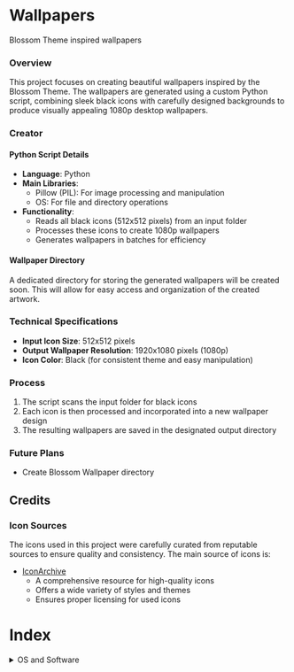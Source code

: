 # Wallpapers
Blossom Theme inspired wallpapers

### Overview
This project focuses on creating beautiful wallpapers inspired by the Blossom Theme. The wallpapers are generated using a custom Python script, combining sleek black icons with carefully designed backgrounds to produce visually appealing 1080p desktop wallpapers.

### Creator

#### Python Script Details
- **Language**: Python
- **Main Libraries**: 
  - Pillow (PIL): For image processing and manipulation
  - OS: For file and directory operations
- **Functionality**:
  - Reads all black icons (512x512 pixels) from an input folder
  - Processes these icons to create 1080p wallpapers
  - Generates wallpapers in batches for efficiency

#### Wallpaper Directory
A dedicated directory for storing the generated wallpapers will be created soon. This will allow for easy access and organization of the created artwork.

### Technical Specifications
- **Input Icon Size**: 512x512 pixels
- **Output Wallpaper Resolution**: 1920x1080 pixels (1080p)
- **Icon Color**: Black (for consistent theme and easy manipulation)

### Process
1. The script scans the input folder for black icons
2. Each icon is then processed and incorporated into a new wallpaper design
3. The resulting wallpapers are saved in the designated output directory

### Future Plans
- Create Blossom Wallpaper directory

## Credits

### Icon Sources
The icons used in this project were carefully curated from reputable sources to ensure quality and consistency. The main source of icons is:

- [IconArchive](https://www.iconarchive.com)
  - A comprehensive resource for high-quality icons
  - Offers a wide variety of styles and themes
  - Ensures proper licensing for used icons


# Index

<details>
<summary>OS and Software</summary>

## Android
<img src="./creator/output/blossom_android.png" width="30%">

## BE OS
<img src="./creator/output/blossom_be-os.png" width="30%">

## Chrome
<img src="./creator/output/blossom_chrome.png" width="30%">

## Debian
<img src="./creator/output/blossom_debian.png" width="30%">

## DOS
<img src="./creator/output/blossom_dos.png" width="30%">

## Firefox
<img src="./creator/output/blossom_firefox.png" width="30%">

## Free BSD
<img src="./creator/output/blossom_free-bsd.png" width="30%">

## Haiku
<img src="./creator/output/blossom_haiku.png" width="30%">

## Internet Explorer
<img src="./creator/output/blossom_internet-explorer.png" width="30%">

## Linux
<img src="./creator/output/blossom_linux.png" width="30%">

## Mac OS
<img src="./creator/output/blossom_mac-os.png" width="30%">

## Mandriva
<img src="./creator/output/blossom_mandriva.png" width="30%">

## Netscape
<img src="./creator/output/blossom_netscape.png" width="30%">

## Opera
<img src="./creator/output/blossom_opera.png" width="30%">


</details>

